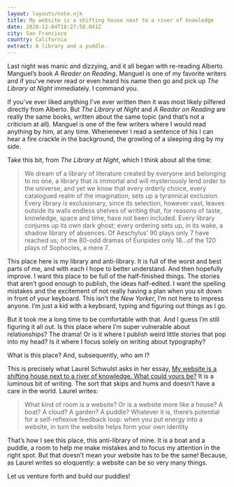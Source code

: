 ```yaml
---
layout: layouts/note.njk
title: My website is a shifting house next to a river of knowledge
date: 2020-12-04T18:27:58.041Z
city: San Francisco
country: California
extract: A library and a puddle.
---
```


Last night was manic and dizzying, and it all began with re-reading Alberto Manguel’s book _A Reader on Reading_. Manguel is one of my favorite writers and if you’ve never read or even heard his name then go and pick up _The Library at Night_ immediately. I command you.

If you’ve ever liked anything I’ve ever written then it was most likely pilfered directly from Alberto. But _The Library at Night_ and _A Reader on Reading_ are really the same books, written about the same topic (and that’s not a criticism at all). Manguel is one of the few writers where I would read anything by him, at any time. Whenenever I read a sentence of his I can hear a fire crackle in the background, the growling of a sleeping dog by my side.

Take this bit, from _The Library at Night_, which I think about all the time:

> We dream of a library of literature created by everyone and belonging to no one, a library that is immortal and will mysteriously lend order to the universe, and yet we know that every orderly choice, every catalogued realm of the imagination, sets up a tyrannical exclusion. Every library is exclusionary, since its selection, however vast, leaves outside its walls endless shelves of writing that, for reasons of taste, knowledge, space and time, have not been included. Every library conjures up its own dark ghost; every ordering sets up, in its wake, a shadow library of absences. Of Aeschylus’ 90 plays only 7 have reached us; of the 80-odd dramas of Euripides only 18...of the 120 plays of Sophocles, a mere 7.

This place here is my library and anti-library. It is full of the worst and best parts of me, and with each I hope to better understand. And then hopefully improve. I want this place to be full of the half-finished things. The stories that aren’t good enough to publish, the ideas half-edited. I want the spelling mistakes and the excitement of not really having a plan when you sit down in front of your keyboard. This isn’t the _New Yorker_, I’m not here to impress anyone. I’m just a kid with a keyboard, typing and figuring out things as I go.

But it took me a long time to be comfortable with that. And I guess I’m still figuring it all out. Is this place where I’m super vulnerable about relationships? The drama! Or is it where I publish weird little stories that pop into my head? Is it where I focus solely on writing about typography?

What is this place? And, subsequently, who am I?

This is precisely what Laurel Schwulst asks in her essay, [My website is a shifting house next to a river of knowledge. What could yours be?](https://thecreativeindependent.com/people/laurel-schwulst-my-website-is-a-shifting-house-next-to-a-river-of-knowledge-what-could-yours-be/) It is a luminous bit of writing. The sort that skips and hums and doesn’t have a care in the world. Laurel writes:

> What kind of room is a website? Or is a website more like a house? A boat? A cloud? A garden? A puddle? Whatever it is, there’s potential for a self-reflexive feedback loop: when you put energy into a website, in turn the website helps form your own identity

That’s how I see this place, this anti-library of mine. It is a boat and a puddle, a room to help me make mistakes and to focus my attention in the right spot. But that doesn’t mean your website has to be the same! Because, as Laurel writes so eloquently: a website can be so very many things.

Let us venture forth and build our puddles!
